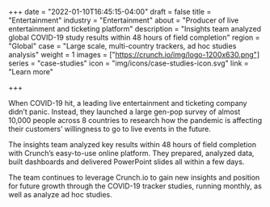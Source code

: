 +++
date = "2022-01-10T16:45:15-04:00"
draft = false
title = "Entertainment"
industry = "Entertainment"
about = "Producer of live entertainment and ticketing platform"
description = "Insights team analyzed global COVID-19 study results within 48 hours of field completion"
region = "Global"
case = "Large scale, multi-country trackers, ad hoc studies analysis"
weight = 1
images = ["https://crunch.io/img/logo-1200x630.png"]
series = "case-studies"
icon = "img/icons/case-studies-icon.svg"
link = "Learn more"

+++

When COVID-19 hit, a leading live entertainment and ticketing company didn’t panic. Instead, they launched a large gen-pop survey of almost 10,000 people across 8 countries to research how the pandemic is affecting their customers’ willingness to go to live events in the future.

<span class="highlight">The insights team analyzed key results within 48 hours of field completion with Crunch’s easy-to-use online platform.</span> They prepared, analyzed data, built dashboards and delivered PowerPoint slides all within a few days.

The team continues to leverage Crunch.io to gain new insights and position for future growth through the COVID-19 tracker studies, running monthly, as well as analyze ad hoc studies.
